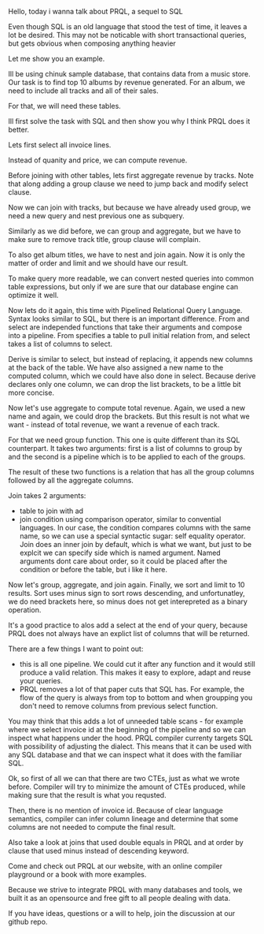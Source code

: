 Hello, today i wanna talk about PRQL, a sequel to SQL

Even though SQL is an old language that stood the test of time,
it leaves a lot be desired. 
This may not be noticable with short transactional queries,
but gets obvious when composing anything heavier

Let me show you an example.

Ill be using chinuk sample database, that contains data from a music store.
Our task is to find top 10 albums by revenue generated. For an album, we need to include all tracks and all of their sales.

For that, we will need these tables.

Ill first solve the task with SQL and then show you why I think PRQL does it better.

Lets first select all invoice lines.

Instead of quanity and price, we can compute revenue.

Before joining with other tables, lets first aggregate revenue by tracks. Note that along adding a group clause we need to jump back and modify select clause.

Now we can join with tracks, but because we have already used group, we need a new query and nest previous one as subquery.

Similarly as we did before, we can group and aggregate, but we have to make sure to remove track title, group clause will complain. 

To also get album titles, we have to nest and join again. Now it is only the matter of order and limit and we should have our result. 

To make query more readable, we can convert nested queries into common table expressions, but only if we are sure that our database engine can optimize it well.

Now lets do it again, this time with Pipelined Relational Query Language.
Syntax looks similar to SQL, but there is an important difference. From and select are independed functions that take their arguments and compose into a pipeline.
From specifies a table to pull initial relation from, and select takes a list of columns to select.

Derive is similar to select, but instead of replacing, it appends new columns at the back of the table. We have also assigned a new name to the computed column, which we could have also done in select. Because derive declares only one column, we can drop the list brackets, to be a little bit more concise.

Now let's use aggregate to compute total revenue. Again, we used a new name and again, we could drop the brackets. But this result is not what we want - instead of total revenue, we want a revenue of each track.

For that we need group function. This one is quite different than its SQL counterpart. It takes two arguments: first is a list of columns to group by and the second is a pipeline which is to be applied to each of the groups. 

The result of these two functions is a relation that has all the group columns followed by all the aggregate columns.

Join takes 2 arguments:
- table to join with ad
- join condition using comparison operator, similar to convential languages.
In our case, the condition compares columns with the same name, so we can use a special syntactic sugar: self equality operator.  
Join does an inner join by default, which is what we want, but just to be explcit we can specify side which is named argument. Named arguments dont care about order, so it could be placed after the condition or before the table, but i like it here. 

Now let's group, aggregate, and join again. Finally, we sort and limit to 10 results. Sort uses minus sign to sort rows descending, and unfortunatley, we do need brackets here, so minus does not get interepreted as a binary operation.

It's a good practice to alos add a select at the end of your query, because PRQL does not always have an explict list of columns that will be returned.

There are a few things I want to point out:
- this is all one pipeline. We could cut it after any function and it would still produce a valid relation. This makes it easy to explore, adapt and reuse your queries.
- PRQL removes a lot of that paper cuts that SQL has. For example, the flow of the query is always from top to bottom and when groupping you don't need to remove columns from previous select function. 

You may think that this adds a lot of unneeded table scans - for example where we select invoice id at the beginning of the pipeline and so we can inspect what happens under the hood.
PRQL compiler currenty targets SQL with possibility of adjusting the dialect. This means that it can be used with any SQL database and that we can inspect what it does with the familiar SQL.

Ok, so first of all we can that there are two CTEs, just as what we wrote before. Compiler will try to minimize the amount of CTEs produced, while making sure that the result is what you requsted. 

Then, there is no mention of invoice id. Because of clear language semantics, compiler can infer column lineage and determine that some columns are not needed to compute the final result.

Also take a look at joins that used double equals in PRQL and at order by clause that used minus instead of descending keyword.

Come and check out PRQL at our website, with an online compiler playground or a book with more examples.

Because we strive to integrate PRQL with many databases and tools, we built it as an opensource and free gift to all people dealing with data.

If you have ideas, questions or a will to help, join the discussion at our github repo.